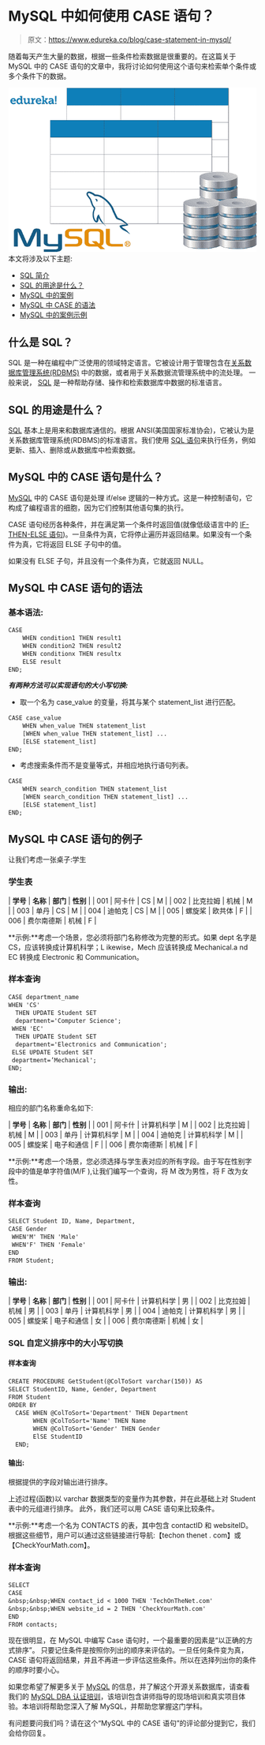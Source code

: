 # MySQL 中如何使用 CASE 语句？

> 原文：<https://www.edureka.co/blog/case-statement-in-mysql/>

随着每天产生大量的数据，根据一些条件检索数据是很重要的。在这篇关于 MySQL 中的 CASE 语句的文章中，我将讨论如何使用这个语句来检索单个条件或多个条件下的数据。

![MySQL Logo - CASE Statement in MySQL - Edureka](img/2e0ffbe1bf9130053666ef918440b9f5.png)本文将涉及以下主题:

*   [SQL 简介](#whatisSQL)
*   [SQL 的用途是什么？](#purposeofSQL)
*   [MySQL 中的案例](#CASEinMySQL)
*   [MySQL 中 CASE 的语法](#syntaxCASEinMySQL)
*   [MySQL 中的案例示例](#ExampleCASEinMySQL)

## **什么是 SQL？**

SQL 是一种在编程中广泛使用的领域特定语言。它被设计用于管理包含在[关系数据库管理系统(RDBMS)](https://www.edureka.co/blog/what-is-mysql/) 中的数据，或者用于关系数据流管理系统中的流处理。 一般来说， [SQL](https://www.edureka.co/blog/sql-basics/) 是一种帮助存储、操作和检索数据库中数据的标准语言。

## ****SQL 的用途是什么？****

[SQL](https://www.edureka.co/blog/sql-tutorial/) 基本上是用来和数据库通信的。根据 ANSI(美国国家标准协会)，它被认为是关系数据库管理系统(RDBMS)的标准语言。我们使用 [SQL 语句](https://www.edureka.co/blog/sql-commands)来执行任务，例如更新、插入、删除或从数据库中检索数据。

## ****MySQL 中的 CASE 语句是什么？****

[MySQL](https://www.edureka.co/blog/mysql-tutorial/) 中的 CASE 语句是处理 if/else 逻辑的一种方式。这是一种控制语句，它构成了编程语言的细胞，因为它们控制其他语句集的执行。

CASE 语句经历各种条件，并在满足第一个条件时返回值(就像低级语言中的 [IF-THEN-ELSE 语句](https://www.edureka.co/blog/sql-if-statement/))。一旦条件为真，它将停止遍历并返回结果。如果没有一个条件为真，它将返回 ELSE 子句中的值。

如果没有 ELSE 子句，并且没有一个条件为真，它就返回 NULL。

## **MySQL 中 CASE 语句的语法**

### 基本语法:

```
CASE
    WHEN condition1 THEN result1
    WHEN condition2 THEN result2
    WHEN conditionx THEN resultx
    ELSE result
END;

```

***有两种方法可以实现语句的大小写切换:***

*   取一个名为 case_value 的变量，将其与某个 statement_list 进行匹配。

```
CASE case_value
    WHEN when_value THEN statement_list
    [WHEN when_value THEN statement_list] ...
    [ELSE statement_list]
END;

```

*   考虑搜索条件而不是变量等式，并相应地执行语句列表。

```
CASE
    WHEN search_condition THEN statement_list
    [WHEN search_condition THEN statement_list] ...
    [ELSE statement_list]
END;

```

## ****MySQL 中 CASE 语句的例子****

让我们考虑一张桌子:学生

### **学生表**

| **学号** | **名称** | **部门** | **性别** |
| 001 | 阿卡什 | CS | M |
| 002 | 比克拉姆 | 机械 | M |
| 003 | 单丹 | CS | M |
| 004 | 迪帕克 | CS | M |
| 005 | 螺旋桨 | 欧共体 | F |
| 006 | 费尔南德斯 | 机械 | F |

**示例:**考虑一个场景，您必须将部门名称修改为完整的形式。如果 dept 名字是 CS，应该转换成计算机科学；L ikewise，Mech 应该转换成 Mechanical.a nd EC 转换成 Electronic 和 Communication。

### **样本查询**

```
CASE department_name
WHEN 'CS'
  THEN UPDATE Student SET
  department='Computer Science';
 WHEN 'EC'
  THEN UPDATE Student SET
  department='Electronics and Communication';
 ELSE UPDATE Student SET
 department=’Mechanical';
END;

```

### **输出:**

相应的部门名称重命名如下:

| **学号** | **名称** | **部门** | **性别** |
| 001 | 阿卡什 | 计算机科学 | M |
| 002 | 比克拉姆 | 机械 | M |
| 003 | 单丹 | 计算机科学 | M |
| 004 | 迪帕克 | 计算机科学 | M |
| 005 | 螺旋桨 | 电子和通信 | F |
| 006 | 费尔南德斯 | 机械 | F |

**示例:**考虑一个场景，您必须选择与学生表对应的所有字段。由于写在性别字段中的值是单字符值(M/F ),让我们编写一个查询，将 M 改为男性，将 F 改为女性。

### ****样本查询****

```
SELECT Student ID, Name, Department,
CASE Gender
 WHEN'M' THEN 'Male'
 WHEN'F' THEN 'Female'
END
FROM Student;

```

### ****输出:****

| **学号** | **名称** | **部门** | **性别** |
| 001 | 阿卡什 | 计算机科学 | 男 |
| 002 | 比克拉姆 | 机械 | 男 |
| 003 | 单丹 | 计算机科学 | 男 |
| 004 | 迪帕克 | 计算机科学 | 男 |
| 005 | 螺旋桨 | 电子和通信 | 女 |
| 006 | 费尔南德斯 | 机械 | 女 |

### **SQL 自定义排序中的大小写切换**

#### ****样本查询****

```
CREATE PROCEDURE GetStudent(@ColToSort varchar(150)) AS
SELECT StudentID, Name, Gender, Department
FROM Student
ORDER BY
  CASE WHEN @ColToSort='Department' THEN Department
       WHEN @ColToSort='Name' THEN Name
       WHEN @ColToSort='Gender' THEN Gender
       ElSE StudentID
  END;

```

#### **输出:**

根据提供的字段对输出进行排序。

上述过程(函数)以 varchar 数据类型的变量作为其参数，并在此基础上对 Student 表中的元组进行排序。 此外，我们还可以用 CASE 语句来比较条件。

**示例:**考虑一个名为 CONTACTS 的表，其中包含 contactID 和 websiteID。根据这些细节，用户可以通过这些链接进行导航:【techon thenet . com】或【CheckYourMath.com】。

### ****样本查询****

```
SELECT
CASE
&nbsp;&nbsp;WHEN contact_id < 1000 THEN 'TechOnTheNet.com'
&nbsp;&nbsp;WHEN website_id = 2 THEN 'CheckYourMath.com'
END
FROM contacts;

```

现在很明显，在 MySQL 中编写 Case 语句时，一个最重要的因素是“以正确的方式排序”。 只要记住条件是按照你列出的顺序来评估的。一旦任何条件变为真，CASE 语句将返回结果，并且不再进一步评估这些条件。所以在选择列出你的条件的顺序时要小心。

如果您希望了解更多关于 [MySQL](https://www.edureka.co/blog/what-is-mysql/) 的信息，并了解这个开源关系数据库，请查看我们的 [MySQL DBA 认证培训](https://www.edureka.co/mysql-dba)，该培训包含讲师指导的现场培训和真实项目体验。本培训将帮助您深入了解 MySQL，并帮助您掌握这门学科。

有问题要问我们吗？请在这个“MySQL 中的 CASE 语句”的评论部分提到它，我们会给你回复。